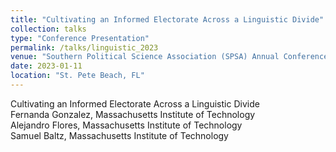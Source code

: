 ```yaml
---
title: "Cultivating an Informed Electorate Across a Linguistic Divide"
collection: talks
type: "Conference Presentation"
permalink: /talks/linguistic_2023
venue: "Southern Political Science Association (SPSA) Annual Conference"
date: 2023-01-11
location: "St. Pete Beach, FL"
---
```


Cultivating an Informed Electorate Across a Linguistic Divide<br>
Fernanda Gonzalez, Massachusetts Institute of Technology<br>
Alejandro Flores, Massachusetts Institute of Technology<br>
Samuel Baltz, Massachusetts Institute of Technology<br>
